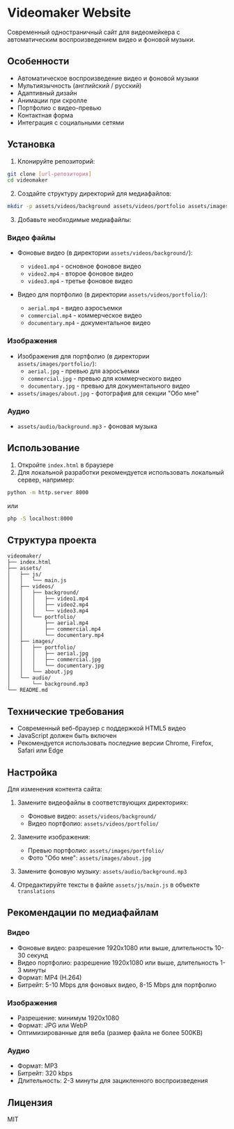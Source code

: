 # Videomaker Website

Современный одностраничный сайт для видеомейкера с автоматическим воспроизведением видео и фоновой музыки.

## Особенности

- Автоматическое воспроизведение видео и фоновой музыки
- Мультиязычность (английский / русский)
- Адаптивный дизайн
- Анимации при скролле
- Портфолио с видео-превью
- Контактная форма
- Интеграция с социальными сетями

## Установка

1. Клонируйте репозиторий:
```bash
git clone [url-репозитория]
cd videomaker
```

2. Создайте структуру директорий для медиафайлов:
```bash
mkdir -p assets/videos/background assets/videos/portfolio assets/images/portfolio assets/audio
```

3. Добавьте необходимые медиафайлы:

### Видео файлы
- Фоновые видео (в директории `assets/videos/background/`):
  - `video1.mp4` - основное фоновое видео
  - `video2.mp4` - второе фоновое видео
  - `video3.mp4` - третье фоновое видео

- Видео для портфолио (в директории `assets/videos/portfolio/`):
  - `aerial.mp4` - видео аэросъемки
  - `commercial.mp4` - коммерческое видео
  - `documentary.mp4` - документальное видео

### Изображения
- Изображения для портфолио (в директории `assets/images/portfolio/`):
  - `aerial.jpg` - превью для аэросъемки
  - `commercial.jpg` - превью для коммерческого видео
  - `documentary.jpg` - превью для документального видео
- `assets/images/about.jpg` - фотография для секции "Обо мне"

### Аудио
- `assets/audio/background.mp3` - фоновая музыка

## Использование

1. Откройте `index.html` в браузере
2. Для локальной разработки рекомендуется использовать локальный сервер, например:
```bash
python -m http.server 8000
```
или
```bash
php -S localhost:8000
```

## Структура проекта

```
videomaker/
├── index.html
├── assets/
│   ├── js/
│   │   └── main.js
│   ├── videos/
│   │   ├── background/
│   │   │   ├── video1.mp4
│   │   │   ├── video2.mp4
│   │   │   └── video3.mp4
│   │   └── portfolio/
│   │       ├── aerial.mp4
│   │       ├── commercial.mp4
│   │       └── documentary.mp4
│   ├── images/
│   │   ├── portfolio/
│   │   │   ├── aerial.jpg
│   │   │   ├── commercial.jpg
│   │   │   └── documentary.jpg
│   │   └── about.jpg
│   └── audio/
│       └── background.mp3
└── README.md
```

## Технические требования

- Современный веб-браузер с поддержкой HTML5 видео
- JavaScript должен быть включен
- Рекомендуется использовать последние версии Chrome, Firefox, Safari или Edge

## Настройка

Для изменения контента сайта:

1. Замените видеофайлы в соответствующих директориях:
   - Фоновые видео: `assets/videos/background/`
   - Видео портфолио: `assets/videos/portfolio/`

2. Замените изображения:
   - Превью портфолио: `assets/images/portfolio/`
   - Фото "Обо мне": `assets/images/about.jpg`

3. Замените фоновую музыку: `assets/audio/background.mp3`

4. Отредактируйте тексты в файле `assets/js/main.js` в объекте `translations`

## Рекомендации по медиафайлам

### Видео
- Фоновые видео: разрешение 1920x1080 или выше, длительность 10-30 секунд
- Видео портфолио: разрешение 1920x1080 или выше, длительность 1-3 минуты
- Формат: MP4 (H.264)
- Битрейт: 5-10 Mbps для фоновых видео, 8-15 Mbps для портфолио

### Изображения
- Разрешение: минимум 1920x1080
- Формат: JPG или WebP
- Оптимизированные для веба (размер файла не более 500KB)

### Аудио
- Формат: MP3
- Битрейт: 320 kbps
- Длительность: 2-3 минуты для зацикленного воспроизведения

## Лицензия

MIT 